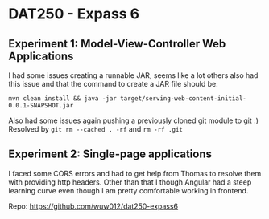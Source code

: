 # DAT250 - Expass 6

## Experiment 1: Model-View-Controller Web Applications
I had some issues creating a runnable JAR, seems like a lot others also had this issue and that the command to create a JAR file should be:

 `mvn clean install && java -jar target/serving-web-content-initial-0.0.1-SNAPSHOT.jar`

Also had some issues again pushing a previously cloned git module to git :) Resolved by `git rm --cached . -rf` and `rm -rf .git`

## Experiment 2: Single-page applications
I faced some CORS errors and had to get help from Thomas to resolve them with providing http headers.
Other than that I though Angular had a steep learning curve even though I am pretty comfortable working in frontend.

Repo: https://github.com/wuw012/dat250-expass6
